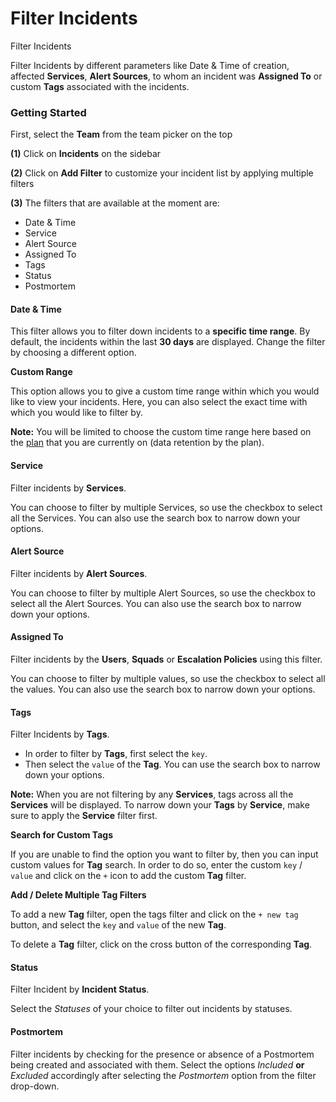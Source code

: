 # Filter Incidents

Filter Incidents

Filter Incidents by different parameters like Date & Time of creation, affected **Services**, **Alert Sources**, to whom an incident was **Assigned To** or custom **Tags** associated with the incidents.

### Getting Started <a href="#getting-started" id="getting-started"></a>

First, select the **Team** from the team picker on the top

**(1)** Click on **Incidents** on the sidebar

**(2)** Click on **Add Filter** to customize your incident list by applying multiple filters

**(3)** The filters that are available at the moment are:

* Date & Time
* Service
* Alert Source
* Assigned To
* Tags
* Status
* Postmortem

#### Date & Time <a href="#date--time" id="date--time"></a>

This filter allows you to filter down incidents to a **specific time range**. By default, the incidents within the last **30 days** are displayed. Change the filter by choosing a different option.

**Custom Range**

This option allows you to give a custom time range within which you would like to view your incidents. Here, you can also select the exact time with which you would like to filter by.

**Note:** You will be limited to choose the custom time range here based on the [plan](https://squadcast.com/pricing) that you are currently on (data retention by the plan).

#### Service <a href="#service" id="service"></a>

Filter incidents by **Services**.

You can choose to filter by multiple Services, so use the checkbox to select all the Services. You can also use the search box to narrow down your options.

#### Alert Source <a href="#alert-source" id="alert-source"></a>

Filter incidents by **Alert Sources**.

You can choose to filter by multiple Alert Sources, so use the checkbox to select all the Alert Sources. You can also use the search box to narrow down your options.

#### Assigned To <a href="#assigned-to" id="assigned-to"></a>

Filter incidents by the **Users**, **Squads** or **Escalation Policies** using this filter.

You can choose to filter by multiple values, so use the checkbox to select all the values. You can also use the search box to narrow down your options.

#### Tags <a href="#tags" id="tags"></a>

Filter Incidents by **Tags**.

* In order to filter by **Tags**, first select the `key`.
* Then select the `value` of the **Tag**. You can use the search box to narrow down your options.

**Note:** When you are not filtering by any **Services**, tags across all the **Services** will be displayed. To narrow down your **Tags** by **Service**, make sure to apply the **Service** filter first.

**Search for Custom Tags**

If you are unable to find the option you want to filter by, then you can input custom values for **Tag** search. In order to do so, enter the custom `key` / `value` and click on the `+` icon to add the custom **Tag** filter.

**Add / Delete Multiple Tag Filters**

To add a new **Tag** filter, open the tags filter and click on the `+ new tag` button, and select the `key` and `value` of the new **Tag**.

To delete a **Tag** filter, click on the cross button of the corresponding **Tag**.

#### Status <a href="#status" id="status"></a>

Filter Incident by **Incident Status**.

Select the _Statuses_ of your choice to filter out incidents by statuses.

#### Postmortem <a href="#postmortem" id="postmortem"></a>

Filter incidents by checking for the presence or absence of a Postmortem being created and associated with them. Select the options _Included_ **or** _Excluded_ accordingly after selecting the _Postmortem_ option from the filter drop-down.
